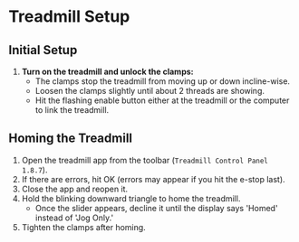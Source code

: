
# Treadmill Setup

## Initial Setup
1. **Turn on the treadmill and unlock the clamps:**
    - The clamps stop the treadmill from moving up or down incline-wise.
    - Loosen the clamps slightly until about 2 threads are showing.
    - Hit the flashing enable button either at the treadmill or the computer to link the treadmill.

## Homing the Treadmill
1. Open the treadmill app from the toolbar (`Treadmill Control Panel 1.8.7`).
2. If there are errors, hit OK (errors may appear if you hit the e-stop last).
3. Close the app and reopen it.
4. Hold the blinking downward triangle to home the treadmill.
    - Once the slider appears, decline it until the display says 'Homed' instead of 'Jog Only.'
5. Tighten the clamps after homing.
